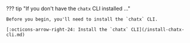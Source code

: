 ??? tip "If you don't have the `chatx` CLI installed ..."

    Before you begin, you'll need to install the `chatx` CLI.

    [:octicons-arrow-right-24: Install the `chatx` CLI](/install-chatx-cli.md)  
